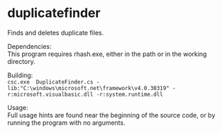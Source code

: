 # duplicatefinder
Finds and deletes duplicate files.

Dependencies:  
This program requires rhash.exe, either in the path or in the working directory.

Building:  
```csc.exe  DuplicateFinder.cs -lib:"C:\windows\microsoft.net\framework\v4.0.30319" -r:microsoft.visualbasic.dll -r:system.runtime.dll```

Usage:  
Full usage hints are found near the beginning of the source code, or by running the program with no arguments.
